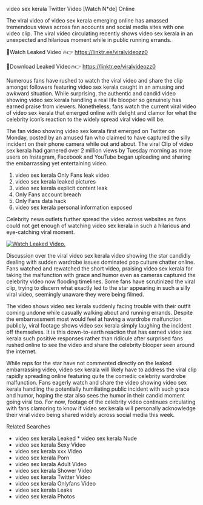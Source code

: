 ﻿video sex kerala Twitter Video [Watch N*de] Online

The viral video of ﻿video sex kerala emerging online has amassed tremendous views across fan accounts and social media sites with one video clip. The viral video circulating recently shows ﻿video sex kerala in an unexpected and hilarious moment while in public running errands. 

🔴Watch Leaked Video 🔥👉  https://linktr.ee/viralvideozz0 

🔴Download Leaked Video🔥👉  https://linktr.ee/viralvideozz0 

Numerous fans have rushed to watch the viral video and share the clip amongst followers featuring ﻿video sex kerala caught in an amusing and awkward situation. While surprising, the authentic and candid video showing ﻿video sex kerala handling a real life blooper so genuinely has earned praise from viewers. Nonetheless, fans watch the current viral video of ﻿video sex kerala that emerged online with delight and clamor for what the celebrity icon’s reaction to the widely spread viral video will be.

The fan video showing ﻿video sex kerala first emerged on Twitter on Monday, posted by an amused fan who claimed to have captured the silly incident on their phone camera while out and about. The viral Clip of ﻿video sex kerala had garnered over 2 million views by Tuesday morning as more users on Instagram, Facebook and YouTube began uploading and sharing the embarrassing yet entertaining video. 

1. ﻿video sex kerala Only Fans leak video
2. ﻿video sex kerala leaked pictures
3. ﻿video sex kerala explicit content leak
4. Only Fans account breach
5. Only Fans data hack
6. ﻿video sex kerala personal information exposed

Celebrity news outlets further spread the video across websites as fans could not get enough of watching ﻿video sex kerala in such a hilarious and eye-catching viral moment. 

[![Watch Leaked Video.](https://miro.medium.com/v2/resize:fit:828/format:webp/1*cilzJN44JGOrTw9NJCrNHA.gif "Watch Leaked Video")](https://linktr.ee/viralvideozz0)

Discussion over the viral ﻿video sex kerala video showing the star candidly dealing with sudden wardrobe issues dominated pop culture chatter online. Fans watched and rewatched the short video, praising ﻿video sex kerala for taking the malfunction with grace and humor even as cameras captured the celebrity video now flooding timelines. Some fans have scrutinized the viral clip, trying to discern what exactly led to the star appearing in such a silly viral video, seemingly unaware they were being filmed.

The video shows ﻿video sex kerala suddenly facing trouble with their outfit coming undone while casually walking about and running errands. Despite the embarrassment most would feel at having a wardrobe malfunction publicly, viral footage shows ﻿video sex kerala simply laughing the incident off themselves. It is this down-to-earth reaction that has earned ﻿video sex kerala such positive responses rather than ridicule after surprised fans rushed online to see the video and share the celebrity blooper seen around the internet.  

While reps for the star have not commented directly on the leaked embarrassing video, ﻿video sex kerala will likely have to address the viral clip rapidly spreading online featuring quite the comedic celebrity wardrobe malfunction. Fans eagerly watch and share the video showing ﻿video sex kerala handling the potentially humiliating public incident with such grace and humor, hoping the star also sees the humor in their candid moment going viral too. For now, footage of the celebrity video continues circulating with fans clamoring to know if ﻿video sex kerala will personally acknowledge their viral video being shared widely across social media this week.

Related Searches
* ﻿video sex kerala Leaked
﻿* video sex kerala Nude
* ﻿video sex kerala Sexy Video
* ﻿video sex kerala xxx Video
* ﻿video sex kerala Porn
* ﻿video sex kerala Adult Video
* ﻿video sex kerala Shower Video
* ﻿video sex kerala Twitter Video
* ﻿video sex kerala Onlyfans Video
* ﻿video sex kerala Leaks
* ﻿video sex kerala Photos